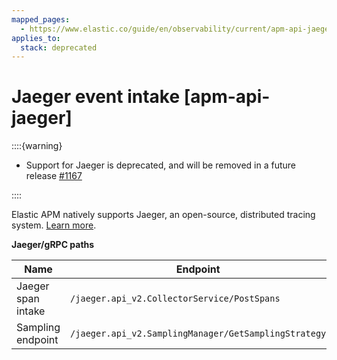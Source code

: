 ```yaml
---
mapped_pages:
  - https://www.elastic.co/guide/en/observability/current/apm-api-jaeger.html
applies_to:
  stack: deprecated
---
```


# Jaeger event intake [apm-api-jaeger]

::::{warning}
* Support for Jaeger is deprecated, and will be removed in a future release [#1167](https://github.com/elastic/apm-server/issues/11671)

::::


Elastic APM natively supports Jaeger, an open-source, distributed tracing system. [Learn more](integrate-with-jaeger-deprecated.md).

**Jaeger/gRPC paths**

| Name | Endpoint |
| --- | --- |
| Jaeger span intake | `/jaeger.api_v2.CollectorService/PostSpans` |
| Sampling endpoint | `/jaeger.api_v2.SamplingManager/GetSamplingStrategy` |
